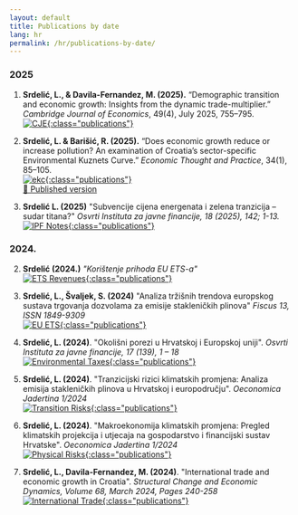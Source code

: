 ```yaml
---
layout: default
title: Publications by date
lang: hr
permalink: /hr/publications-by-date/
---
```

### **2025**

1. **Srdelić, L., & Davila-Fernandez, M. (2025).** “Demographic transition and economic growth: Insights from the dynamic trade-multiplier.”  *Cambridge Journal of Economics*, 49(4), July 2025, 755–795.  
[![CJE](/assets/cje.png){:class="publications"}](https://doi.org/10.1093/cje/beaf014)


2. **Srdelić, L. & Barišić, R. (2025).** “Does economic growth reduce or increase pollution? An examination of Croatia’s sector-specific Environmental Kuznets Curve.” *Economic Thought and Practice*, 34(1), 85–105.  
   [![ekc](/assets/ekc.png){:class="publications"}](https://mpra.ub.uni-muenchen.de/122841/1/MPRA_paper_122841.pdf)  
   [🔗 Published version](https://doi.org/10.17818/EMIP/2025/9)

3. **Srdelić L. (2025)** "Subvencije cijena energenata i zelena tranzicija – sudar titana?" *Osvrti Instituta za javne financije, 18 (2025), 142; 1-13.*  
   [![IPF Notes](/assets/ipf_2025.png){:class="publications"}](https://repozitorij.ijf.hr/islandora/object/ijf%3A1154/datastream/FILE0/view)
   
### **2024.**


2.  **Srdelić (2024.)** *"Korištenje prihoda EU ETS-a"*  
   [![ETS Revenues](/assets/ekc-prihodi.png){:class="publications"}](https://arhivanalitika.hr/blog/financira-li-se-prihodima-od-prodaje-emisijskih-dozvola-energetska-tranzicija-ili-odrzava-status-quo/)
   
3. **Srdelić, L., Švaljek, S. (2024)** "Analiza tržišnih trendova europskog sustava trgovanja dozvolama za emisije stakleničkih plinova" *Fiscus 13, ISSN 1849-9309*  
   [![EU ETS](/assets/eu_ets.png){:class="publications"}](https://zde.hr/wp-content/uploads/2024/11/13.-Analiza-trzisnih-trendova-europskog-sustava-trgovanja-dozvolama-za-emisije-staklenickih-plinova-2.pdf)

4. **Srdelić, L. (2024)**. "Okolišni porezi u Hrvatskoj i Europskoj uniji". *Osvrti Instituta za javne financije, 17 (139), 1 – 18*  
   [![Environmental Taxes](/assets/okol.png){:class="publications"}](https://doi.org/10.3326/ao.2024.139)

5. **Srdelić, L. (2024)**. "Tranzicijski rizici klimatskih promjena: Analiza emisija stakleničkih plinova u Hrvatskoj i europodručju". *Oeconomica Jadertina 1/2024*  
   [![Transition Risks](/assets/tranz.png){:class="publications"}](https://doi.org/10.15291/oec.4433)

6. **Srdelić, L. (2024)**. "Makroekonomija klimatskih promjena: Pregled klimatskih projekcija i utjecaja na gospodarstvo i financijski sustav Hrvatske". *Oeconomica Jadertina 1/2024*  
   [![Physical Risks](/assets/makro.png){:class="publications"}](https://doi.org/10.15291/oec.4434)

7. **Srdelić, L., Davila-Fernandez, M. (2024)**. "International trade and economic growth in Croatia". *Structural Change and Economic Dynamics, Volume 68, March 2024, Pages 240-258*  
   [![International Trade](/assets/sced.png){:class="publications"}](https://doi.org/10.1016/j.strueco.2023.10.018)
